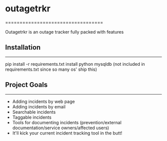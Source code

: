 # outagetrkr
==================================

Outagetrkr is an outage tracker fully packed with features

## Installation
-------------------------------
pip install -r requirements.txt
install python mysqldb (not included in requirements.txt since so many os' ship this)

## Project Goals
-------------------------------
- Adding incidents by web page
- Adding incidents by email
- Searchable incidents
- Taggable incidents
- Tools for documenting incidents (prevention/external documentation/service owners/affected users)
- It'll kick your current incident tracking tool in the butt!
